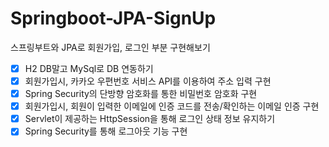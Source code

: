 # Springboot-JPA-SignUp
스프링부트와 JPA로 회원가입, 로그인 부분 구현해보기

- [x] H2 DB말고 MySql로 DB 연동하기
- [x] 회원가입시, 카카오 우편번호 서비스 API를 이용하여 주소 입력 구현
- [x] Spring Security의 단방향 암호화를 통한 비밀번호 암호화 구현
- [x] 회원가입시, 회원이 입력한 이메일에 인증 코드를 전송/확인하는 이메일 인증 구현
- [x] Servlet이 제공하는 HttpSession을 통해 로그인 상태 정보 유지하기
- [x] Spring Security를 통해 로그아웃 기능 구현
